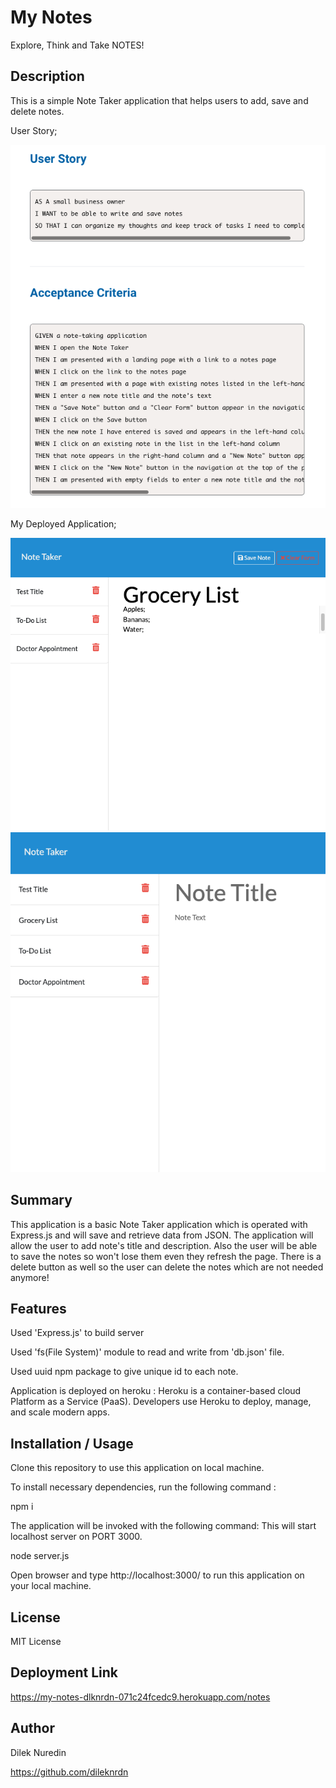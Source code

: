 # My Notes 

Explore, Think and Take NOTES! 

## Description 

This is a simple Note Taker application that helps users to add, save and delete notes. 

User Story; 

<img src="./images/user-story.png ">

My Deployed Application;

<img src="./images/my-notes-1.png"> 

<img src="./images/my-notes-2.png"> 

## Summary 

This application is a basic Note Taker application which is operated with Express.js and will save and retrieve data from JSON.
The application will allow the user to add note's title and description. Also the user will be able to save the notes so won't lose them even they refresh the page. There is a delete button as well so the user can delete the notes which are not needed anymore!


## Features 

Used 'Express.js' to build server

Used 'fs(File System)' module to read and write from 'db.json' file.

Used uuid npm package to give unique id to each note.

Application is deployed on heroku : Heroku is a container-based cloud Platform as a Service (PaaS). Developers use Heroku to deploy, manage, and scale modern apps.


## Installation / Usage 

Clone this repository to use this application on local machine.

To install necessary dependencies, run the following command :

npm i

The application will be invoked with the following command: This will start localhost server on PORT 3000.

node server.js

Open browser and type http://localhost:3000/ to run this application on your local machine.


## License 

MIT License

## Deployment Link 

https://my-notes-dlknrdn-071c24fcedc9.herokuapp.com/notes 

## Author 
Dilek Nuredin

https://github.com/dileknrdn 